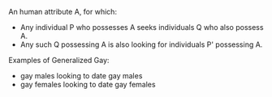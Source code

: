 An human attribute A, for which:
- Any individual P who possesses A seeks individuals Q who also possess A.
- Any such Q possessing A is also looking for individuals P' possessing A.

Examples of Generalized Gay:
- gay males looking to date gay males
- gay females looking to date gay females
